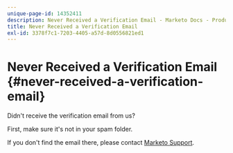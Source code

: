 ```yaml
---
unique-page-id: 14352411
description: Never Received a Verification Email - Marketo Docs - Product Documentation
title: Never Received a Verification Email
exl-id: 3378f7c1-7203-4405-a57d-8d0556821ed1
---
```

# Never Received a Verification Email {#never-received-a-verification-email}

Didn't receive the verification email from us?

First, make sure it's not in your spam folder.

If you don't find the email there, please contact [Marketo Support](https://nation.marketo.com/t5/Support/ct-p/Support).
